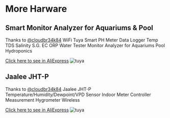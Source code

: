 # More Harware

## Smart Monitor Analyzer for Aquariums & Pool

Thanks to [@cloudbr34k84](https://github.com/cloudbr34k84)
 WiFi Tuya Smart PH Meter Data Logger Temp TDS Salinity S.G. EC ORP Water Tester Monitor Analyzer for Aquariums Pool Hydroponics

[Click here to see in AliExpress](https://www.aliexpress.com/item/1005005050612094.html?spm=a2g0o.order_list.order_list_main.157.55fb1802us7mGL)
![tuya](https://user-images.githubusercontent.com/58960644/240736913-5786bf74-5cff-4dbd-bd32-25156b4559e0.png)

## Jaalee JHT-P

Thanks to [@cloudbr34k84](https://github.com/cloudbr34k84)
Jaalee JHT-P Temperature/Humidity/Dewpoint/VPD Sensor Indoor Meter Controller Measurement Hygrometer Wireless

[Click here to see in AliExpress](https://www.aliexpress.com/item/1005002724652551.html?spm=a2g0o.order_list.order_list_main.178.55fb1802us7mGL)
![tuya](https://user-images.githubusercontent.com/58960644/240736957-d5e44d81-36a4-49fa-8b19-520af5f11f02.png)
